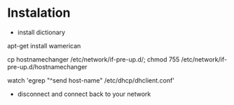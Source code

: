 # Instalation
* install dictionary

apt-get install wamerican

cp hostnamechanger /etc/network/if-pre-up.d/;
chmod 755 /etc/network/if-pre-up.d/hostnamechanger

watch 'egrep "^send host-name" /etc/dhcp/dhclient.conf'
* disconnect and connect back to your network 
